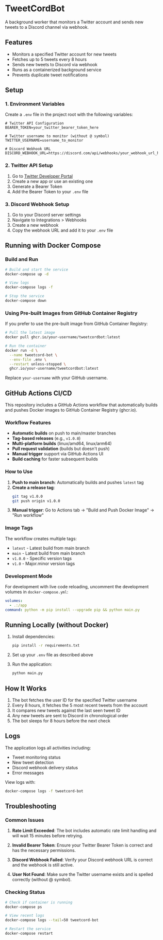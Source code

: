# TweetCordBot

A background worker that monitors a Twitter account and sends new tweets to a Discord channel via webhook.

## Features

- Monitors a specified Twitter account for new tweets
- Fetches up to 5 tweets every 8 hours
- Sends new tweets to Discord via webhook
- Runs as a containerized background service
- Prevents duplicate tweet notifications

## Setup

### 1. Environment Variables

Create a `.env` file in the project root with the following variables:

```env
# Twitter API Configuration
BEARER_TOKEN=your_twitter_bearer_token_here

# Twitter username to monitor (without @ symbol)
TWITTER_USERNAME=username_to_monitor

# Discord Webhook URL
DISCORD_WEBHOOK_URL=https://discord.com/api/webhooks/your_webhook_url_here
```

### 2. Twitter API Setup

1. Go to [Twitter Developer Portal](https://developer.twitter.com/)
2. Create a new app or use an existing one
3. Generate a Bearer Token
4. Add the Bearer Token to your `.env` file

### 3. Discord Webhook Setup

1. Go to your Discord server settings
2. Navigate to Integrations > Webhooks
3. Create a new webhook
4. Copy the webhook URL and add it to your `.env` file

## Running with Docker Compose

### Build and Run

```bash
# Build and start the service
docker-compose up -d

# View logs
docker-compose logs -f

# Stop the service
docker-compose down
```

### Using Pre-built Images from GitHub Container Registry

If you prefer to use the pre-built image from GitHub Container Registry:

```bash
# Pull the latest image
docker pull ghcr.io/your-username/tweetcordbot:latest

# Run the container
docker run -d \
  --name tweetcord-bot \
  --env-file .env \
  --restart unless-stopped \
  ghcr.io/your-username/tweetcordbot:latest
```

Replace `your-username` with your GitHub username.

## GitHub Actions CI/CD

This repository includes a GitHub Actions workflow that automatically builds and pushes Docker images to GitHub Container Registry (ghcr.io).

### Workflow Features

- **Automatic builds** on push to main/master branches
- **Tag-based releases** (e.g., `v1.0.0`)
- **Multi-platform builds** (linux/amd64, linux/arm64)
- **Pull request validation** (builds but doesn't push)
- **Manual trigger** support via GitHub Actions UI
- **Build caching** for faster subsequent builds

### How to Use

1. **Push to main branch**: Automatically builds and pushes `latest` tag
2. **Create a release tag**: 
   ```bash
   git tag v1.0.0
   git push origin v1.0.0
   ```
3. **Manual trigger**: Go to Actions tab → "Build and Push Docker Image" → "Run workflow"

### Image Tags

The workflow creates multiple tags:
- `latest` - Latest build from main branch
- `main` - Latest build from main branch
- `v1.0.0` - Specific version tags
- `v1.0` - Major.minor version tags

### Development Mode

For development with live code reloading, uncomment the development volumes in `docker-compose.yml`:

```yaml
volumes:
  - .:/app
command: python -m pip install --upgrade pip && python main.py
```

## Running Locally (without Docker)

1. Install dependencies:
   ```bash
   pip install -r requirements.txt
   ```

2. Set up your `.env` file as described above

3. Run the application:
   ```bash
   python main.py
   ```

## How It Works

1. The bot fetches the user ID for the specified Twitter username
2. Every 8 hours, it fetches the 5 most recent tweets from the account
3. It compares new tweets against the last seen tweet ID
4. Any new tweets are sent to Discord in chronological order
5. The bot sleeps for 8 hours before the next check

## Logs

The application logs all activities including:
- Tweet monitoring status
- New tweet detection
- Discord webhook delivery status
- Error messages

View logs with:
```bash
docker-compose logs -f tweetcord-bot
```

## Troubleshooting

### Common Issues

1. **Rate Limit Exceeded**: The bot includes automatic rate limit handling and will wait 15 minutes before retrying.

2. **Invalid Bearer Token**: Ensure your Twitter Bearer Token is correct and has the necessary permissions.

3. **Discord Webhook Failed**: Verify your Discord webhook URL is correct and the webhook is still active.

4. **User Not Found**: Make sure the Twitter username exists and is spelled correctly (without @ symbol).

### Checking Status

```bash
# Check if container is running
docker-compose ps

# View recent logs
docker-compose logs --tail=50 tweetcord-bot

# Restart the service
docker-compose restart
```
